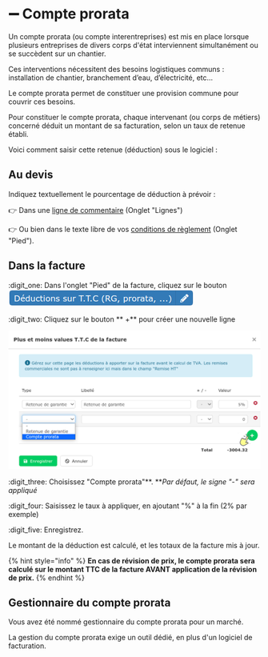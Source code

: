 # ➖ Compte prorata

Un compte prorata (ou compte interentreprises) est mis en place lorsque plusieurs entreprises de divers corps d'état interviennent simultanément ou se succèdent sur un chantier.

Ces interventions nécessitent des besoins logistiques communs : installation de chantier, branchement d’eau, d’électricité, etc...

Le compte prorata permet de constituer une provision commune pour couvrir ces besoins.

Pour constituer le compte prorata, chaque intervenant (ou corps de métiers) concerné déduit un montant de sa facturation, selon un taux de retenue établi.

Voici comment saisir cette retenue (déduction) sous le logiciel :

## Au devis



Indiquez textuellement le pourcentage de déduction à prévoir :

:point_right: Dans une [ligne de commentaire](../nouveau-devis/saisir-les-lignes-du-devis/lignes-du-devis/#creer-une-ligne-de-commentaire) (Onglet "Lignes")

:point_right: Ou bien dans le texte libre de vos [conditions de règlement](../pied-du-devis.md#conditions-de-reglement) (Onglet "Pied").



## Dans la facture



:digit_one: Dans l'onglet "Pied" de la facture, cliquez sur le bouton ![](../../../../.gitbook/assets/screenshot-37-.png) 

:digit_two: Cliquez sur le bouton ** +**  pour créer une nouvelle ligne

![](../../../../.gitbook/assets/screenshot-38b-.png)

:digit_three: Choisissez "Compte prorata"**. **_Par défaut, le signe "-" sera appliqué_

:digit_four: Saisissez le taux à appliquer, en ajoutant "%" à la fin (2% par exemple)

:digit_five: Enregistrez.

Le montant de la déduction est calculé, et les totaux de la facture mis à jour.

{% hint style="info" %}
**En cas de révision de prix, le compte prorata sera calculé sur le montant TTC de la facture AVANT application de la révision de prix.**
{% endhint %}



## Gestionnaire du compte prorata

Vous avez été nommé gestionnaire du compte prorata pour un marché.

La gestion du compte prorata exige un outil dédié, en plus d'un logiciel de facturation.
